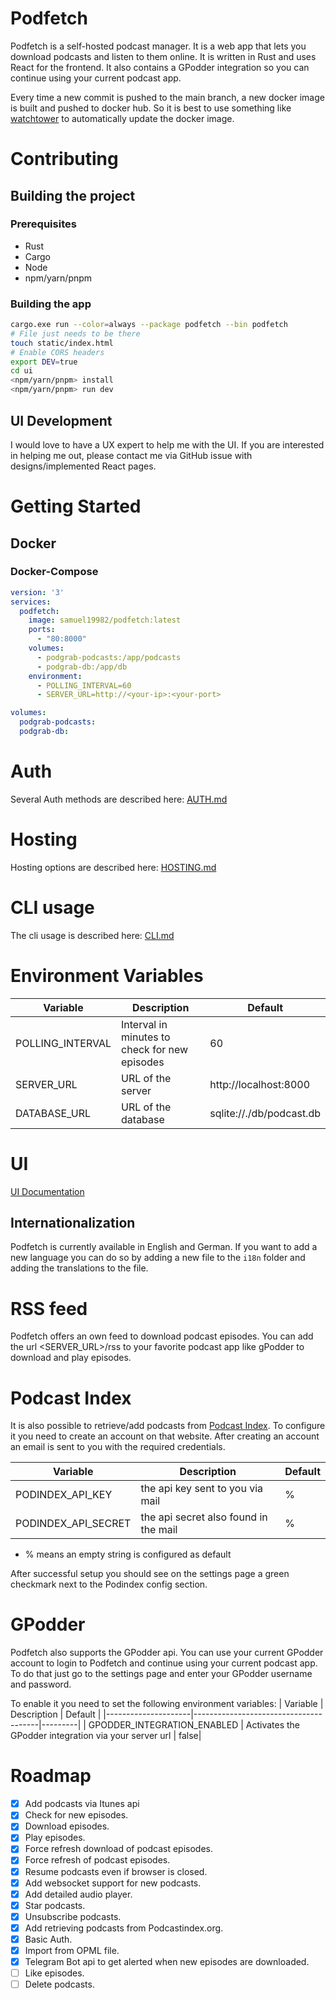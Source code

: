 # Podfetch

Podfetch is a self-hosted podcast manager. 
It is a web app that lets you download podcasts and listen to them online.
It is written in Rust and uses React for the frontend.
It also contains a GPodder integration so you can continue using your current podcast app.

Every time a new commit is pushed to the main branch, a new docker image is built and pushed to docker hub. So it is best to use something like [watchtower](https://github.com/containrrr/watchtower) to automatically update the docker image.

# Contributing

## Building the project

### Prerequisites
- Rust
- Cargo
- Node
- npm/yarn/pnpm

### Building the app
```bash
cargo.exe run --color=always --package podfetch --bin podfetch
# File just needs to be there
touch static/index.html
# Enable CORS headers
export DEV=true
cd ui
<npm/yarn/pnpm> install
<npm/yarn/pnpm> run dev
```

## UI Development

I would love to have a UX expert to help me with the UI. If you are interested in helping me out, please contact me via GitHub issue with designs/implemented React pages.

# Getting Started

## Docker

### Docker-Compose

```yaml
version: '3'
services:
  podfetch:
    image: samuel19982/podfetch:latest
    ports:
      - "80:8000"
    volumes:
      - podgrab-podcasts:/app/podcasts
      - podgrab-db:/app/db
    environment:
      - POLLING_INTERVAL=60
      - SERVER_URL=http://<your-ip>:<your-port>

volumes:
  podgrab-podcasts:
  podgrab-db:
```

# Auth

Several Auth methods are described here: [AUTH.md](docs/AUTH.md)

# Hosting

Hosting options are described here: [HOSTING.md](docs/HOSTING.md)

# CLI usage

The cli usage is described here: [CLI.md](docs/CLI.md)

# Environment Variables

| Variable         | Description                                   | Default                  |
|------------------|-----------------------------------------------|--------------------------|
| POLLING_INTERVAL | Interval in minutes to check for new episodes | 60                       |
| SERVER_URL       | URL of the server                             | http://localhost:8000    |
| DATABASE_URL     | URL of the database                           | sqlite://./db/podcast.db |


# UI

[UI Documentation](docs/UIWalkthrough.md)

## Internationalization
Podfetch is currently available in English and German. If you want to add a new language you can do so by adding a new file to the `i18n` folder and adding the translations to the file.

# RSS feed

Podfetch offers an own feed to download podcast episodes. You can add the url <SERVER_URL>/rss to your favorite podcast app like gPodder to download and play episodes.

# Podcast Index

It is also possible to retrieve/add podcasts from [Podcast Index](https://podcastindex.org/).
To configure it you need to create an account on that website. After creating an account an email is sent to you with the required credentials.


| Variable            | Description                           | Default |
|---------------------|---------------------------------------|---------|
| PODINDEX_API_KEY    | the api key sent to you via mail      | %       |
| PODINDEX_API_SECRET | the api secret also found in the mail | %       |

* % means an empty string is configured as default


After successful setup you should see on the settings page a green checkmark next to the Podindex config section.

# GPodder

Podfetch also supports the GPodder api. You can use your current GPodder account to login to Podfetch and continue using your current podcast app.
To do that just go to the settings page and enter your GPodder username and password.

To enable it you need to set the following environment variables:
| Variable            | Description                           | Default |
|---------------------|---------------------------------------|---------|
| GPODDER_INTEGRATION_ENABLED    | Activates the GPodder integration via your server url  | false|


# Roadmap

- [x] Add podcasts via Itunes api
- [x] Check for new episodes.
- [x] Download episodes.
- [x] Play episodes.
- [x] Force refresh download of podcast episodes.
- [x] Force refresh of podcast episodes.
- [x] Resume podcasts even if browser is closed.
- [x] Add websocket support for new podcasts.
- [x] Add detailed audio player.
- [x] Star podcasts.
- [x] Unsubscribe podcasts.
- [x] Add retrieving podcasts from Podcastindex.org.
- [x] Basic Auth.
- [x] Import from OPML file.
- [x] Telegram Bot api to get alerted when new episodes are downloaded.
- [ ] Like episodes.
- [ ] Delete podcasts.